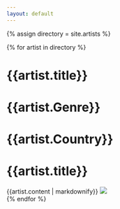 ```yaml
---
layout: default
---
```


{% assign directory = site.artists %}
<div class="directory-wrapper">
  {% for artist in directory %}
    <div id="{{artist.title | downcase | slugify }}" class="artist-card-wrapper">
      <div class="artist-card">
        <h1>{{artist.title}}</h1>
        <h1>{{artist.Genre}}</h1>
        <h1>{{artist.Country}}</h1>
        <h1>{{artist.title}}</h1>
      </div>
      <div class="artist-description">
        {{artist.content | markdownify}}
        <img src="/valiant/{{artist.Image}}">
      </div>
    </div>
  {% endfor %}
</div>
